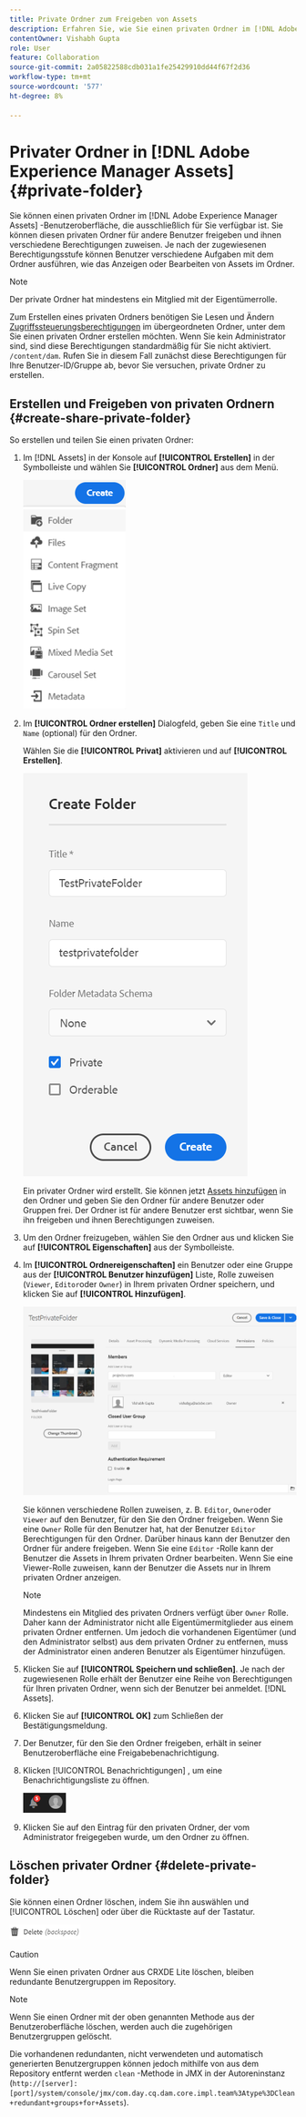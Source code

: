 ```yaml
---
title: Private Ordner zum Freigeben von Assets
description: Erfahren Sie, wie Sie einen privaten Ordner im [!DNL Adobe Experience Manager Assets] und teilen sie mit anderen Benutzern und weisen ihnen verschiedene Berechtigungen zu.
contentOwner: Vishabh Gupta
role: User
feature: Collaboration
source-git-commit: 2a05822588cdb031a1fe25429910dd44f67f2d36
workflow-type: tm+mt
source-wordcount: '577'
ht-degree: 8%

---
```


# Privater Ordner in [!DNL Adobe Experience Manager Assets] {#private-folder}

Sie können einen privaten Ordner im [!DNL Adobe Experience Manager Assets] -Benutzeroberfläche, die ausschließlich für Sie verfügbar ist. Sie können diesen privaten Ordner für andere Benutzer freigeben und ihnen verschiedene Berechtigungen zuweisen. Je nach der zugewiesenen Berechtigungsstufe können Benutzer verschiedene Aufgaben mit dem Ordner ausführen, wie das Anzeigen oder Bearbeiten von Assets im Ordner.

>[!NOTE]
>
>Der private Ordner hat mindestens ein Mitglied mit der Eigentümerrolle.
>
>Zum Erstellen eines privaten Ordners benötigen Sie Lesen und Ändern [Zugriffssteuerungsberechtigungen](/help/sites-administering/security.md#permissions-in-aem) im übergeordneten Ordner, unter dem Sie einen privaten Ordner erstellen möchten. Wenn Sie kein Administrator sind, sind diese Berechtigungen standardmäßig für Sie nicht aktiviert. `/content/dam`. Rufen Sie in diesem Fall zunächst diese Berechtigungen für Ihre Benutzer-ID/Gruppe ab, bevor Sie versuchen, private Ordner zu erstellen.

## Erstellen und Freigeben von privaten Ordnern  {#create-share-private-folder}

So erstellen und teilen Sie einen privaten Ordner:

1. Im [!DNL Assets] in der Konsole auf **[!UICONTROL Erstellen]** in der Symbolleiste und wählen Sie **[!UICONTROL Ordner]** aus dem Menü.

   ![Erstellen von Asset-Ordnern](assets/create-folder.png)

1. Im **[!UICONTROL Ordner erstellen]** Dialogfeld, geben Sie eine `Title` und `Name` (optional) für den Ordner.

   Wählen Sie die **[!UICONTROL Privat]** aktivieren und auf **[!UICONTROL Erstellen]**.

   ![chlimage_1-413](assets/create-private-folder.png)

   Ein privater Ordner wird erstellt. Sie können jetzt [Assets hinzufügen](add-assets.md#upload-assets) in den Ordner und geben Sie den Ordner für andere Benutzer oder Gruppen frei. Der Ordner ist für andere Benutzer erst sichtbar, wenn Sie ihn freigeben und ihnen Berechtigungen zuweisen.

1. Um den Ordner freizugeben, wählen Sie den Ordner aus und klicken Sie auf **[!UICONTROL Eigenschaften]** aus der Symbolleiste.

1. Im **[!UICONTROL Ordnereigenschaften]** ein Benutzer oder eine Gruppe aus der **[!UICONTROL Benutzer hinzufügen]** Liste, Rolle zuweisen (`Viewer`, `Editor`oder `Owner`) in Ihrem privaten Ordner speichern, und klicken Sie auf **[!UICONTROL Hinzufügen]**.

   ![assign-user-group](assets/assign-permissions-private-folder.png)

   Sie können verschiedene Rollen zuweisen, z. B. `Editor`, `Owner`oder `Viewer` auf den Benutzer, für den Sie den Ordner freigeben. Wenn Sie eine `Owner` Rolle für den Benutzer hat, hat der Benutzer `Editor` Berechtigungen für den Ordner. Darüber hinaus kann der Benutzer den Ordner für andere freigeben. Wenn Sie eine `Editor` -Rolle kann der Benutzer die Assets in Ihrem privaten Ordner bearbeiten. Wenn Sie eine Viewer-Rolle zuweisen, kann der Benutzer die Assets nur in Ihrem privaten Ordner anzeigen.

   >[!NOTE]
   >
   >Mindestens ein Mitglied des privaten Ordners verfügt über `Owner` Rolle. Daher kann der Administrator nicht alle Eigentümermitglieder aus einem privaten Ordner entfernen. Um jedoch die vorhandenen Eigentümer (und den Administrator selbst) aus dem privaten Ordner zu entfernen, muss der Administrator einen anderen Benutzer als Eigentümer hinzufügen.

1. Klicken Sie auf **[!UICONTROL Speichern und schließen]**. Je nach der zugewiesenen Rolle erhält der Benutzer eine Reihe von Berechtigungen für Ihren privaten Ordner, wenn sich der Benutzer bei anmeldet. [!DNL Assets].
1. Klicken Sie auf **[!UICONTROL OK]** zum Schließen der Bestätigungsmeldung.
1. Der Benutzer, für den Sie den Ordner freigeben, erhält in seiner Benutzeroberfläche eine Freigabebenachrichtigung.

1. Klicken [!UICONTROL Benachrichtigungen] , um eine Benachrichtigungsliste zu öffnen.

   ![Benachrichtigung](assets/notification-icon.png)

1. Klicken Sie auf den Eintrag für den privaten Ordner, der vom Administrator freigegeben wurde, um den Ordner zu öffnen.

## Löschen privater Ordner {#delete-private-folder}

Sie können einen Ordner löschen, indem Sie ihn auswählen und [!UICONTROL Löschen] oder über die Rücktaste auf der Tastatur.

![Löschoption im oberen Menü](assets/delete-option.png)

>[!CAUTION]
>
>Wenn Sie einen privaten Ordner aus CRXDE Lite löschen, bleiben redundante Benutzergruppen im Repository.

>[!NOTE]
>
>Wenn Sie einen Ordner mit der oben genannten Methode aus der Benutzeroberfläche löschen, werden auch die zugehörigen Benutzergruppen gelöscht.
>
>Die vorhandenen redundanten, nicht verwendeten und automatisch generierten Benutzergruppen können jedoch mithilfe von aus dem Repository entfernt werden `clean` -Methode in JMX in der Autoreninstanz (`http://[server]:[port]/system/console/jmx/com.day.cq.dam.core.impl.team%3Atype%3DClean+redundant+groups+for+Assets`).
